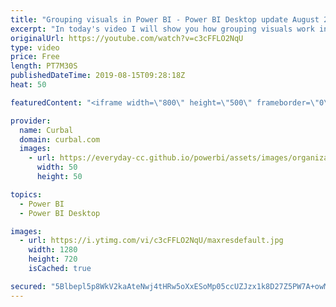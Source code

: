 ```yaml
---
title: "Grouping visuals in Power BI - Power BI Desktop update August 2019"
excerpt: "In today's video I will show you how grouping visuals work in power bi and when it doesn't as well as 2 improvement possibilities for this feature. #curbal #powerweek #powerbi  Power bi desktop update august 2019 Here you can download all the pbix files: https://curbal.com/donwload-center  SUBSCRIBE"
originalUrl: https://youtube.com/watch?v=c3cFFLO2NqU
type: video
price: Free
length: PT7M30S
publishedDateTime: 2019-08-15T09:28:18Z
heat: 50

featuredContent: "<iframe width=\"800\" height=\"500\" frameborder=\"0\" src=\"https://www.youtube.com/embed/c3cFFLO2NqU\" allow=\"accelerometer; autoplay; encrypted-media; gyroscope; picture-in-picture\" allowfullscreen></iframe>"

provider:
  name: Curbal
  domain: curbal.com
  images:
    - url: https://everyday-cc.github.io/powerbi/assets/images/organizations/curbal.com-50x50.jpg
      width: 50
      height: 50

topics:
  - Power BI
  - Power BI Desktop

images:
  - url: https://i.ytimg.com/vi/c3cFFLO2NqU/maxresdefault.jpg
    width: 1280
    height: 720
    isCached: true

secured: "5Blbepl5p8WkV2kaAteNwj4tHRw5oXxESoMp05ccUZJzx1k8D27Z5PW7A+owMAmWcdjEsFJ9sIdgeTSStI79/MhsBNYtb6Lc/U2nTuiimc31YYZxvhp/jB9RcvXwX5F1OkNO4DyWiQpoMYIG4cHYEJqaZBCoqCG7JRUlTd6iOGqMwcnzb5nMwha6EhV0iJNE0Su5IMq/VbwO9IdOINuNJGbyw8ZgDK3YH8rQDpWSIKAEmHp0lmXCMOvYTcIqyC7+cbJFw0UUtXz/K0/bd0rJwM6tX7f58Dl9yqPGn1ImwJW1CNIQd5TG5oTR+86G36XeQX6vcz9KgeNvWI7U1wo34P0GBC6Rj5rE5pczkdp5s5XfTqJFI054h3vrNr01q+NVPw25KaQeE66MF1fgUpPvWTgv3T2FNIrVcVYXyZMh7Gg=;NPanidvZiv7JhpM5mDud8A=="
---
```



